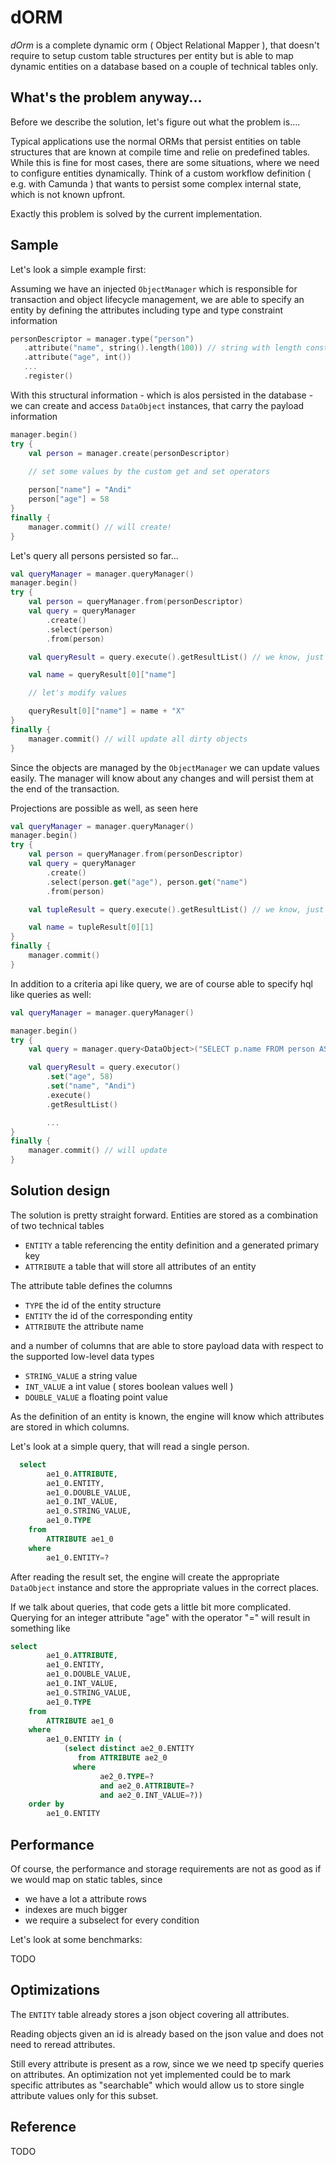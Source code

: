 # dORM

_dOrm_ is a complete dynamic orm ( Object Relational Mapper ), that doesn't require to setup custom table structures per entity but is able to map
dynamic entities on a database based on a couple of technical tables only.

## What's the problem anyway...

Before we describe the solution, let's figure out what the problem is....

Typical applications use the normal ORMs that persist entities on table structures that are known at compile time and 
relie on predefined tables. 
While this is fine for most cases, there are some situations, where we need to configure entities dynamically.
Think of a custom workflow definition ( e.g. with Camunda ) that wants to persist some complex internal state, which is not known upfront.

Exactly this problem is solved by the current implementation.

## Sample 
Let's look a simple example first:

Assuming we have an injected `ObjectManager` which is responsible for transaction and object lifecycle management, we are able to
specify an entity by defining the attributes including type and type constraint information


```Kotlin
personDescriptor = manager.type("person")
   .attribute("name", string().length(100)) // string with length constraint
   .attribute("age", int())
   ...
   .register()
``` 

With this structural information - which is alos persisted in the database - we can create and access `DataObject` instances, that carry the payload information

        
```Kotlin
manager.begin()
try {
    val person = manager.create(personDescriptor)

    // set some values by the custom get and set operators
    
    person["name"] = "Andi"
    person["age"] = 58
}
finally {
    manager.commit() // will create!
}
``` 

Let's query all persons persisted so far...

```Kotlin
val queryManager = manager.queryManager()
manager.begin()
try {
    val person = queryManager.from(personDescriptor)
    val query = queryManager
        .create()
        .select(person)
        .from(person)

    val queryResult = query.execute().getResultList() // we know, just one so far!

    val name = queryResult[0]["name"]

    // let's modify values

    queryResult[0]["name"] = name + "X"
}
finally {
    manager.commit() // will update all dirty objects
}
``` 

Since the objects are managed by the `ObjectManager` we can update values easily. The manager will know about any changes and will
persist them at the end of the transaction.

Projections are possible as well, as seen here

```Kotlin
val queryManager = manager.queryManager()
manager.begin()
try {
    val person = queryManager.from(personDescriptor)
    val query = queryManager
        .create()
        .select(person.get("age"), person.get("name")
        .from(person)

    val tupleResult = query.execute().getResultList() // we know, just one so far!

    val name = tupleResult[0][1]
}
finally {
    manager.commit()
}
``` 

In addition to a criteria api like query, we are of course able to specify hql like queries as well:

```Kotlin
val queryManager = manager.queryManager()

manager.begin()
try {
    val query = manager.query<DataObject>("SELECT p.name FROM person AS p WHERE p.age = :age AND p.name = :name")

    val queryResult = query.executor()
        .set("age", 58)
        .set("name", "Andi")
        .execute()
        .getResultList()

        ...
}
finally {
    manager.commit() // will update
}
```
## Solution design

The solution is pretty straight forward. Entities are stored as a combination of two technical tables
* `ENTITY` a table referencing the entity definition and a generated primary key
* `ATTRIBUTE` a table that will store all attributes of an entity

The attribute table defines the columns

* `TYPE` the id of the entity structure
* `ENTITY` the id of the corresponding entity
* `ATTRIBUTE` the attribute name

and a number of columns that are able to store payload data with respect to the supported low-level data types
* `STRING_VALUE` a string value
* `INT_VALUE` a int value ( stores boolean values well )
* `DOUBLE_VALUE` a floating point value

As the definition of an entity is known, the engine will know which attributes are stored in which columns.

Let's look at a simple query, that will read a single person.

```Sql
  select
        ae1_0.ATTRIBUTE,
        ae1_0.ENTITY,
        ae1_0.DOUBLE_VALUE,
        ae1_0.INT_VALUE,
        ae1_0.STRING_VALUE,
        ae1_0.TYPE 
    from
        ATTRIBUTE ae1_0 
    where
        ae1_0.ENTITY=?
```

After reading the result set, the engine will create the appropriate `DataObject` instance and store the appropriate values in the correct places.

If we talk about queries, that code gets a little bit more complicated. Querying for an integer attribute "age" with the operator "=" will result in something like
```Sql
select
        ae1_0.ATTRIBUTE,
        ae1_0.ENTITY,
        ae1_0.DOUBLE_VALUE,
        ae1_0.INT_VALUE,
        ae1_0.STRING_VALUE,
        ae1_0.TYPE 
    from
        ATTRIBUTE ae1_0 
    where
        ae1_0.ENTITY in (
            (select distinct ae2_0.ENTITY 
               from ATTRIBUTE ae2_0 
              where
                    ae2_0.TYPE=? 
                    and ae2_0.ATTRIBUTE=? 
                    and ae2_0.INT_VALUE=?)) 
    order by
        ae1_0.ENTITY
```

## Performance

Of course, the performance and storage requirements are not as good as if we would map on static tables, since
* we have a lot a attribute rows
* indexes are much bigger
* we require a subselect for every condition

Let's look at some benchmarks:

TODO

## Optimizations

The `ENTITY` table already stores a json object covering all attributes.

Reading objects given an id is already based on the json value and does not need to reread attributes.

Still every attribute is present as a row, since we we need tp specify queries on attributes.
An optimization not yet implemented could be to mark specific attributes as "searchable" which would allow us to store
single attribute values only for this subset.


## Reference

TODO